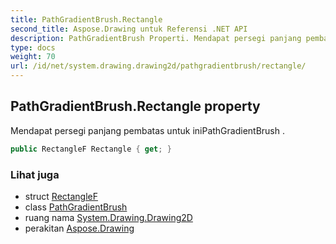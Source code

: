 ```yaml
---
title: PathGradientBrush.Rectangle
second_title: Aspose.Drawing untuk Referensi .NET API
description: PathGradientBrush Properti. Mendapat persegi panjang pembatas untuk iniPathGradientBrush .
type: docs
weight: 70
url: /id/net/system.drawing.drawing2d/pathgradientbrush/rectangle/
---
```

## PathGradientBrush.Rectangle property

Mendapat persegi panjang pembatas untuk iniPathGradientBrush .

```csharp
public RectangleF Rectangle { get; }
```

### Lihat juga

* struct [RectangleF](../../../system.drawing/rectanglef/)
* class [PathGradientBrush](../)
* ruang nama [System.Drawing.Drawing2D](../../pathgradientbrush/)
* perakitan [Aspose.Drawing](../../../)


